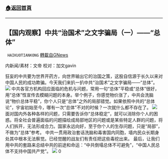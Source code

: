 ###  [:house:返回首頁](https://github.com/ourhimalayas/txt)
---

## 【国内观察】中共“治国术”之文字骗局（一）——“总体”
` HAIKUOTIANKONG` [轉載自GNews](https://gnews.org/zh-hans/662305/)

内新闻/素材：文帝 校对：加文gavin

狂妄的中共要为世界开药方，向世界输出它的治国之策，这股自信源于长久以来对中国人民的成功欺骗。今天我们来扒一扒中共“治国术”之文字骗局——“总体”。
![]()![](https://gnews-media-offload.s3.amazonaws.com/wp-content/uploads/2020/12/18043042/image014.jpg)
中共各官方机构回应面临的危机与问题，常用一句“总体”平稳或“总体”很好，用“总体”性宣传去模糊问题的本身。举个例子，你感觉物价涨了，中共会洗脑说“物价总体平稳”，你个人只是“总体”之外的局部错觉。如果依照中共的“总体论”，宇宙初始至今，哪有一次“总体”不对的时候？一次就什么都不存在了。
![]()![](https://gnews-media-offload.s3.amazonaws.com/wp-content/uploads/2020/12/18043042/image014.jpg)
面对国内外各种各样的问题，只需要告诉你“总体稳定”，就可以消除你个人的困惑。将全社会普遍面临的问题描绘成局部地区的问题或是某些特定人群的问题，将人们拆开，无法形成合力。国家永远向好，至于你个人的生存问题，只是“局部”，不做为“总体”参考。
中共一贯用政治套话洗脑和毒害国内同胞，墙内民众长期身处其中根本无法察觉。已经觉醒的战友们有责任把这些毒挖出来。
最后，让我们用中共的套路来总结中共的前途和命运：“中共倒塌总体不可避免”，“中国人民总体不支持中国共产党”。
![]()![](https://gnews-media-offload.s3.amazonaws.com/wp-content/uploads/2020/12/18043046/image0-120.jpg)
0
